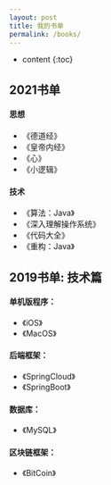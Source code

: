 ```yaml
---
layout: post
title: 我的书单
permalink: /books/
---
```


* content
{:toc}


2021书单
------

#### 思想
+ 《德道经》
+ 《皇帝内经》
+ 《心》
+ 《小逻辑》


#### 技术
+ 《算法：Java》
+ 《深入理解操作系统》
+ 《代码大全》
+ 《重构：Java》



2019书单: 技术篇
-------

#### 单机版程序：
+ 《iOS》
+ 《MacOS》

#### 后端框架：
+ 《SpringCloud》
+ 《SpringBoot》

#### 数据库：
+ 《MySQL》

#### 区块链框架：
+ 《BitCoin》
